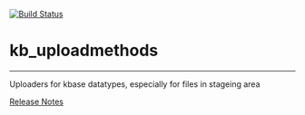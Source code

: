 [![Build Status](https://travis-ci.org/tgu/kb_uploadmethods.svg?branch=master)](https://travis-ci.org/tgu/kb_uploadmethods)

# kb_uploadmethods
---

Uploaders for kbase datatypes, especially for files in stageing area

[Release Notes](RELEASE_NOTES.md)